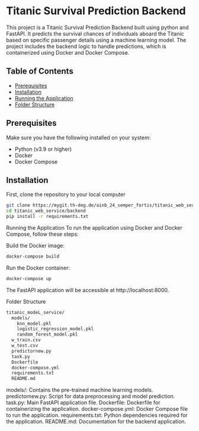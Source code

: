 # Titanic Survival Prediction Backend

This project is a Titanic Survival Prediction Backend built using python and FastAPI. It predicts the survival chances of individuals aboard the Titanic based on specific passenger details using a machine learning model. The project includes the backend logic to handle predictions, which is containerized using Docker and Docker Compose.

## Table of Contents

- [Prerequisites](#prerequisites)
- [Installation](#installation)
- [Running the Application](#running-the-application)
- [Folder Structure](#folder-structure)

## Prerequisites

Make sure you have the following installed on your system:

- Python (v3.9 or higher)
- Docker
- Docker Compose

## Installation

First, clone the repository to your local computer

```bash
git clone https://mygit.th-deg.de/ainb_24_semper_fortis/titanic_web_service.git
cd titanic_web_service/backend
pip install -r requirements.txt
```

Running the Application
To run the application using Docker and Docker Compose, follow these steps:

Build the Docker image:

```bash
docker-compose build
```
Run the Docker container:

```bash
docker-compose up
```

The FastAPI application will be accessible at http://localhost:8000.

Folder Structure

```bash
titanic_modeL_service/
  models/
    knn_model.pkl
    logistic_regression_model.pkl
    random_forest_model.pkl
  w_train.csv
  w_test.csv
  predictornew.py
  task.py
  Dockerfile
  docker-compose.yml
  requirements.txt
  README.md
```  
models/: Contains the pre-trained machine learning models.
predictornew.py: Script for data preprocessing and model prediction.
task.py: Main FastAPI application file.
Dockerfile: Dockerfile for containerizing the application.
docker-compose.yml: Docker Compose file to run the application.
requirements.txt: Python dependencies required for the application.
README.md: Documentation for the backend application.

